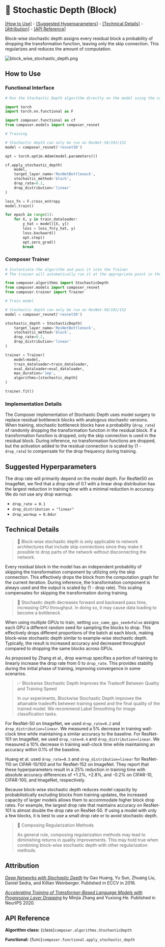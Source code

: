 # 🧊 Stochastic Depth (Block)

[\[How to Use\]](#how-to-use) - [\[Suggested Hyperparameters\]](#suggested-hyperparameters) - [\[Technical Details\]](#technical-details) - [\[Attribution\]](#attribution) - [\[API Reference\]](#api-reference)

Block-wise stochastic depth assigns every residual block a probability of dropping the transformation function, leaving only the skip connection. This regularizes and reduces the amount of computation.

![block_wise_stochastic_depth.png](https://storage.googleapis.com/docs.mosaicml.com/images/methods/block_wise_stochastic_depth.png)

## How to Use

### Functional Interface

<!--pytest.mark.gpu-->
<!--
```python
from torch.utils.data import DataLoader
from tests.common import RandomImageDataset

train_dataloader = DataLoader(RandomImageDataset(size=2), batch_size=2)
```
-->
<!--pytest-codeblocks:cont-->
```python
# Run the Stochastic Depth algorithm directly on the model using the composer functional API

import torch
import torch.nn.functional as F

import composer.functional as cf
from composer.models import composer_resnet

# Training

# Stochastic depth can only be run on ResNet-50/101/152
model = composer_resnet('resnet50')

opt = torch.optim.Adam(model.parameters())

cf.apply_stochastic_depth(
    model,
    target_layer_name='ResNetBottleneck',
    stochastic_method='block',
    drop_rate=0.2,
    drop_distribution='linear'
)

loss_fn = F.cross_entropy
model.train()

for epoch in range(1):
    for X, y in train_dataloader:
        y_hat = model([X, y])
        loss = loss_fn(y_hat, y)
        loss.backward()
        opt.step()
        opt.zero_grad()
        break
```

### Composer Trainer

<!--pytest.mark.gpu-->
<!--
```python
from torch.utils.data import DataLoader
from tests.common import RandomImageDataset

train_dataloader = DataLoader(RandomImageDataset(size=2), batch_size=2)
eval_dataloader = DataLoader(RandomImageDataset(size=2), batch_size=2)
```
-->
<!--pytest-codeblocks:cont-->
```python
# Instantiate the algorithm and pass it into the Trainer
# The trainer will automatically run it at the appropriate point in the training loop

from composer.algorithms import StochasticDepth
from composer.models import composer_resnet
from composer.trainer import Trainer

# Train model

# Stochastic depth can only be run on ResNet-50/101/152
model = composer_resnet('resnet50')

stochastic_depth = StochasticDepth(
    target_layer_name='ResNetBottleneck',
    stochastic_method='block',
    drop_rate=0.2,
    drop_distribution='linear'
)

trainer = Trainer(
    model=model,
    train_dataloader=train_dataloader,
    eval_dataloader=eval_dataloader,
    max_duration='1ep',
    algorithms=[stochastic_depth]
)

trainer.fit()
```

### Implementation Details

The Composer implementation of Stochastic Depth uses model surgery to replace residual bottleneck blocks with analogous stochastic versions. When training, stochastic bottleneck blocks have a probability (`drop_rate`) of randomly dropping the transformation function in the residual block. If a transformation function is dropped, only the skip connection is used in the residual block. During inference, no transformation functions are dropped, but the activation added to the residual connection is scaled by (1 - `drop_rate`) to compensate for the drop frequency during training.
## Suggested Hyperparameters

The drop rate will primarily depend on the model depth. For ResNet50 on ImageNet, we find that a drop rate of 0.1 with a linear drop distribution has the largest reduction in training time with a minimal reduction in accuracy. We do not use any drop warmup.

- `drop_rate = 0.1`
- `drop_distribution = "linear"`
- `drop_warmup = 0.0dur`

## Technical Details

> 🚧 Block-wise stochastic depth is only applicable to network architectures that include skip connections since they make it possible to drop parts of the network without disconnecting the network.

Every residual block in the model has an independent probability of skipping the transformation component by utilizing only the skip connection. This effectively drops the block from the computation graph for the current iteration. During inference, the transformation component is always used and the output is scaled by (1 - drop rate). This scaling compensates for skipping the transformation during training.

> 🚧 Stochastic depth decreases forward and backward pass time, increasing GPU throughput. In doing so, it may cause data loading to become a bottleneck.

When using multiple GPUs to train, setting `use_same_gpu_seed=False` assigns each GPU a different random seed for sampling the blocks to drop. This effectively drops different proportions of the batch at each block, making block-wise stochastic depth  similar to example-wise stochastic depth. Typically, the result is increased accuracy and decreased throughput compared to dropping the same blocks across GPUs.

As proposed by Zhang et al., drop warmup specifies a portion of training to linearly increase the drop rate from 0 to `drop_rate`. This provides stability during the initial phase of training, improving convergence in some scenarios.


> ✅ Blockwise Stochastic Depth Improves the Tradeoff Between Quality and Training Speed
>
> In our experiments, Blockwise Stochastic Depth improves the attainable tradeoffs between training speed and the final quality of the trained model.
> We recommend Label Smoothing for image classification tasks.

For ResNet-50 on ImageNet, we used `drop_rate=0.2` and `drop_distribution=linear`. We measured a 5% decrease in training wall-clock time while maintaining a similar accuracy to the baseline. For ResNet-101 on ImageNet, we used `drop_rate=0.4` and `drop_distribution=linear`. We measured a 10% decrease in training wall-clock time while maintaining an accuracy within 0.1% of the baseline.

Huang et al. used `drop_rate=0.5` and `drop_distribution=linear` for ResNet-110 on CIFAR-10/100 and for ResNet-152 on ImageNet. They report that these hyperparameters result in a 25% reduction in training time with absolute accuracy differences of +1.2%, +2.8%, and -0.2% on CIFAR-10, CIFAR-100, and ImageNet, respectively.

Because block-wise stochastic depth reduces model capacity by probabilistically excluding blocks from training updates, the increased capacity of larger models allows them to accommodate higher block drop rates. For example, the largest drop rate that maintains accuracy on ResNet-101 is almost double the drop rate on ResNet-50. If using a model with only a few blocks, it is best to use a small drop rate or to avoid stochastic depth.

> 🚧 Composing Regularization Methods
>
> As general rule, composing regularization methods may lead to diminishing returns in
> quality improvements. This may hold true when combining block-wise stochastic depth with other regularization methods.

## Attribution

*[Deep Networks with Stochastic Depth](https://arxiv.org/abs/1603.09382)* by Gao Huang, Yu Sun, Zhuang Liu, Daniel Sedra, and Killian Weinberger. Published in ECCV in 2016.

*[Accelerating Training of Transformer-Based Language Models with Progressive Layer Dropping](https://arxiv.org/abs/2010.13369)* by Minjia Zhang and Yuxiong He. Published in NeurIPS 2020.

## API Reference

**Algorithm class:** {class}`composer.algorithms.StochasticDepth`

**Functional:** {func}`composer.functional.apply_stochastic_depth`
